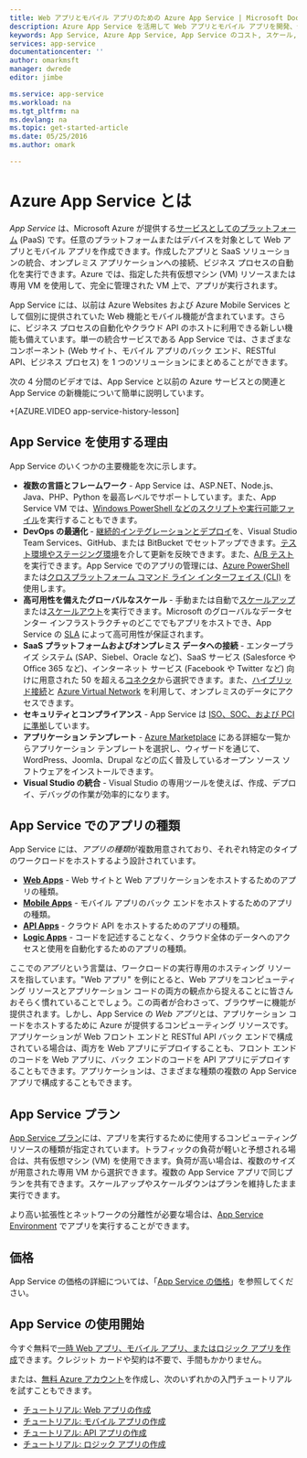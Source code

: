 ```yaml
---
title: Web アプリとモバイル アプリのための Azure App Service | Microsoft Docs
description: Azure App Service を活用して Web アプリとモバイル アプリを開発、デプロイ、管理する方法について説明します。
keywords: App Service, Azure App Service, App Service のコスト, スケール, スケーラブル, アプリのデプロイ, Azure アプリのデプロイ, PaaS, サービスとしてのプラットフォーム
services: app-service
documentationcenter: ''
author: omarkmsft
manager: dwrede
editor: jimbe

ms.service: app-service
ms.workload: na
ms.tgt_pltfrm: na
ms.devlang: na
ms.topic: get-started-article
ms.date: 05/25/2016
ms.author: omark

---
```

# Azure App Service とは
*App Service* は、Microsoft Azure が提供する[サービスとしてのプラットフォーム](https://en.wikipedia.org/wiki/Platform_as_a_service) (PaaS) です。任意のプラットフォームまたはデバイスを対象として Web アプリとモバイル アプリを作成できます。作成したアプリと SaaS ソリューションの統合、オンプレミス アプリケーションへの接続、ビジネス プロセスの自動化を実行できます。Azure では、指定した共有仮想マシン (VM) リソースまたは専用 VM を使用して、完全に管理された VM 上で、アプリが実行されます。

App Service には、以前は Azure Websites および Azure Mobile Services として個別に提供されていた Web 機能とモバイル機能が含まれています。さらに、ビジネス プロセスの自動化やクラウド API のホストに利用できる新しい機能も備えています。単一の統合サービスである App Service では、さまざまなコンポーネント (Web サイト、モバイル アプリのバック エンド、RESTful API、ビジネス プロセス) を 1 つのソリューションにまとめることができます。

次の 4 分間のビデオでは、App Service と以前の Azure サービスとの関連と App Service の新機能について簡単に説明しています。

\+[AZURE.VIDEO app-service-history-lesson] 

## App Service を使用する理由
App Service のいくつかの主要機能を次に示します。

* **複数の言語とフレームワーク** - App Service は、ASP.NET、Node.js、Java、PHP、Python を最高レベルでサポートしています。また、App Service VM では、[Windows PowerShell などのスクリプトや実行可能ファイル](../app-service-web/web-sites-create-web-jobs.md)を実行することもできます。
* **DevOps の最適化** - [継続的インテグレーションとデプロイ](../app-service-web/app-service-continuous-deployment.md)を、Visual Studio Team Services、GitHub、または BitBucket でセットアップできます。[テスト環境やステージング環境](../app-service-web/web-sites-staged-publishing.md)を介して更新を反映できます。また、[A/B テスト](../app-service-web/app-service-web-test-in-production-get-start.md)を実行できます。App Service でのアプリの管理には、[Azure PowerShell](../powershell-install-configure.md) または[クロスプラットフォーム コマンド ライン インターフェイス (CLI)](../xplat-cli-install.md) を使用します。
* **高可用性を備えたグローバルなスケール** - 手動または自動で[スケールアップ](../app-service-web/web-sites-scale.md)または[スケールアウト](../azure-portal/insights-how-to-scale.md)を実行できます。Microsoft のグローバルなデータセンター インフラストラクチャのどこででもアプリをホストでき、App Service の [SLA](https://azure.microsoft.com/support/legal/sla/app-service/) によって高可用性が保証されます。
* **SaaS プラットフォームおよびオンプレミス データへの接続** - エンタープライズ システム (SAP、Siebel、Oracle など)、SaaS サービス (Salesforce や Office 365 など)、インターネット サービス (Facebook や Twitter など) 向けに用意された 50 を超える[コネクタ](../connectors/apis-list.md)から選択できます。また、[ハイブリッド接続](../biztalk-services/integration-hybrid-connection-overview.md)と [Azure Virtual Network](../app-service-web/web-sites-integrate-with-vnet.md) を利用して、オンプレミスのデータにアクセスできます。
* **セキュリティとコンプライアンス** - App Service は [ISO、SOC、および PCI に準拠](https://www.microsoft.com/TrustCenter/)しています。
* **アプリケーション テンプレート** - [Azure Marketplace](https://azure.microsoft.com/marketplace/) にある詳細な一覧からアプリケーション テンプレートを選択し、ウィザードを通じて、WordPress、Joomla、Drupal などの広く普及しているオープン ソース ソフトウェアをインストールできます。
* **Visual Studio の統合** - Visual Studio の専用ツールを使えば、作成、デプロイ、デバッグの作業が効率的になります。

## App Service でのアプリの種類
App Service には、*アプリの種類*が複数用意されており、それぞれ特定のタイプのワークロードをホストするよう設計されています。

* [**Web Apps**](../app-service-web/app-service-web-overview.md) - Web サイトと Web アプリケーションをホストするためのアプリの種類。
* [**Mobile Apps**](../app-service-mobile/app-service-mobile-value-prop.md) - モバイル アプリのバック エンドをホストするためのアプリの種類。
* [**API Apps**](../app-service-api/app-service-api-apps-why-best-platform.md) - クラウド API をホストするためのアプリの種類。
* [**Logic Apps**](../app-service-logic/app-service-logic-what-are-logic-apps.md) - コードを記述することなく、クラウド全体のデータへのアクセスと使用を自動化するためのアプリの種類。

ここでの*アプリ*という言葉は、ワークロードの実行専用のホスティング リソースを指しています。"Web アプリ" を例にとると、Web アプリをコンピューティング リソースとアプリケーション コードの両方の観点から捉えることに皆さんおそらく慣れていることでしょう。この両者が合わさって、ブラウザーに機能が提供されます。しかし、App Service の *Web アプリ*とは、アプリケーション コードをホストするために Azure が提供するコンピューティング リソースです。アプリケーションが Web フロント エンドと RESTful API バック エンドで構成されている場合は、両方を Web アプリにデプロイすることも、フロント エンドのコードを Web アプリに、バック エンドのコードを API アプリにデプロイすることもできます。アプリケーションは、さまざまな種類の複数の App Service アプリで構成することもできます。

## App Service プラン
[App Service プラン](azure-web-sites-web-hosting-plans-in-depth-overview.md)には、アプリを実行するために使用するコンピューティング リソースの種類が指定されています。トラフィックの負荷が軽いと予想される場合は、共有仮想マシン (VM) を使用できます。負荷が高い場合は、複数のサイズが用意された専用 VM から選択できます。複数の App Service アプリで同じプランを共有できます。スケールアップやスケールダウンはプランを維持したまま実行できます。

より高い拡張性とネットワークの分離性が必要な場合は、[App Service Environment](../app-service-web/app-service-app-service-environment-intro.md) でアプリを実行することができます。

## 価格
App Service の価格の詳細については、「[App Service の価格](https://azure.microsoft.com/pricing/details/app-service/)」を参照してください。

## App Service の使用開始
今すぐ無料で[一時 Web アプリ、モバイル アプリ、またはロジック アプリを作成](http://go.microsoft.com/fwlink/?LinkId=523751)できます。クレジット カードや契約は不要で、手間もかかりません。

または、[無料 Azure アカウント](https://azure.microsoft.com/pricing/free-trial/)を作成し、次のいずれかの入門チュートリアルを試すこともできます。

* [チュートリアル: Web アプリの作成](../app-service-web/app-service-web-get-started.md)
* [チュートリアル: モバイル アプリの作成](../app-service-mobile/app-service-mobile-android-get-started.md)
* [チュートリアル: API アプリの作成](../app-service-api/app-service-api-dotnet-get-started.md)
* [チュートリアル: ロジック アプリの作成](../app-service-logic/app-service-logic-create-a-logic-app.md)

<!---HONumber=AcomDC_0803_2016-->